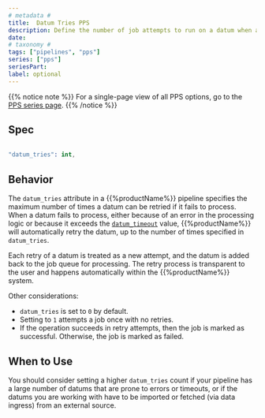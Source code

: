 ```yaml
---
# metadata # 
title:  Datum Tries PPS
description: Define the number of job attempts to run on a datum when a failure occurs.
date: 
# taxonomy #
tags: ["pipelines", "pps"]
series: ["pps"]
seriesPart:
label: optional
---
```


{{% notice note %}}
For a single-page view of all PPS options, go to the [PPS series page](/series/pps).
{{% /notice %}}
## Spec 

```s

"datum_tries": int,

```

## Behavior 

The `datum_tries` attribute in a {{%productName%}} pipeline specifies the maximum number of times a datum can be retried if it fails to process. When a datum fails to process, either because of an error in the processing logic or because it exceeds the [`datum_timeout`](/{{%release%}}/reference/pipeline-spec/datum-timeout) value, {{%productName%}} will automatically retry the datum, up to the number of times specified in `datum_tries`.

Each retry of a datum is treated as a new attempt, and the datum is added back to the job queue for processing. The retry process is transparent to the user and happens automatically within the {{%productName%}} system.

Other considerations:

- `datum_tries` is set to `0`  by default. 
- Setting to `1` attempts a job once with no retries.
- If the operation succeeds in retry attempts, then the job is marked as successful. Otherwise, the job is marked as failed.


## When to Use 

 You should consider setting a higher `datum_tries` count if your pipeline has a large number of datums that are prone to errors or timeouts, or if the datums you are working with have to be imported or fetched (via data ingress) from an external source.

